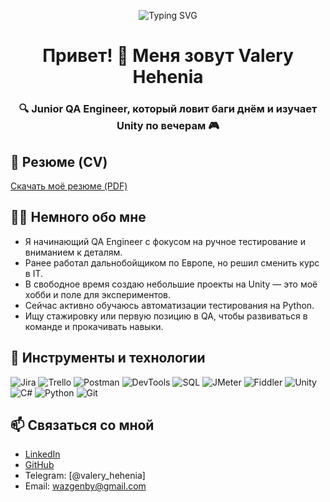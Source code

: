 ﻿<p align="center">
  <img src="https://readme-typing-svg.herokuapp.com?font=Fira+Code&size=26&duration=3000&pause=1000&center=true&vCenter=true&multiline=true&width=600&height=100&lines=Valery+Hehenia;Junior+QA+Engineer+%7C+Unity+Hobbyist" alt="Typing SVG" />
</p>

<h1 align="center">Привет! 👋 Меня зовут Valery Hehenia</h1>
<h3 align="center">🔍 Junior QA Engineer, который ловит баги днём и изучает Unity по вечерам 🎮</h3>

## 📄 Резюме (CV)
[Скачать моё резюме (PDF)](https://drive.google.com/file/d/1QfpT-CYpT7eOXtkxcMsQTdnvaJKY-q5K/view?usp=drive_link)

## 🙋‍♂️ Немного обо мне

- Я начинающий QA Engineer с фокусом на ручное тестирование и вниманием к деталям.  
- Ранее работал дальнобойщиком по Европе, но решил сменить курс в IT.  
- В свободное время создаю небольшие проекты на Unity — это моё хобби и поле для экспериментов.  
- Сейчас активно обучаюсь автоматизации тестирования на Python.  
- Ищу стажировку или первую позицию в QA, чтобы развиваться в команде и прокачивать навыки.

## 🧰 Инструменты и технологии

![Jira](https://img.shields.io/badge/Jira-0052CC?style=for-the-badge&logo=jira&logoColor=white)
![Trello](https://img.shields.io/badge/Trello-0052CC?style=for-the-badge&logo=trello&logoColor=white)
![Postman](https://img.shields.io/badge/Postman-FF6C37?style=for-the-badge&logo=postman&logoColor=white)
![DevTools](https://img.shields.io/badge/DevTools-000000?style=for-the-badge&logo=googlechrome&logoColor=white)
![SQL](https://img.shields.io/badge/SQL-4479A1?style=for-the-badge&logo=mysql&logoColor=white)
![JMeter](https://img.shields.io/badge/JMeter-D22128?style=for-the-badge&logo=apachejmeter&logoColor=white)
![Fiddler](https://img.shields.io/badge/Fiddler-1A237E?style=for-the-badge&logo=fiddler&logoColor=white)
![Unity](https://img.shields.io/badge/Unity-000000?style=for-the-badge&logo=unity&logoColor=white)
![C#](https://img.shields.io/badge/C%23-239120?style=for-the-badge&logo=csharp&logoColor=white)
![Python](https://img.shields.io/badge/Python-3776AB?style=for-the-badge&logo=python&logoColor=white)
![Git](https://img.shields.io/badge/Git-F05032?style=for-the-badge&logo=git&logoColor=white)

## 📫 Связаться со мной
- [LinkedIn](https://www.linkedin.com/in/valery-hehenia/)  
- [GitHub](https://github.com/genady21)  
- Telegram: [@valery_hehenia]
- Email: wazgenby@gmail.com